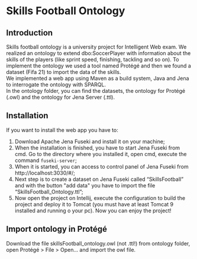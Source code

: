 # Skills Football Ontology

## Introduction

Skills football ontology is a university project for Intelligent Web exam. We realized an ontology to extend dbo:SoccerPlayer with information about the skills of the players (like sprint speed, finishing, tackling and so on).
To implement the ontology we used a tool named Protégé and then we found a dataset (Fifa 21) to import the data of the skills.  
We implemented a web app using Maven as a build system, Java and Jena to interrogate the ontology with SPARQL.  
In the ontology folder, you can find the datasets, the ontology for Protégé (.owl) and the ontology for Jena Server (.ttl).

## Installation

If you want to install the web app you have to:
1. Download Apache Jena Fuseki  and install it on your machine;
2. When the installation is finished, you have to start Jena Fuseki from cmd. Go to the directory where you installed it, open cmd, execute the command ```fuseki-server```;
3. When it is started, you can access to control panel of Jena Fuseki from http://localhost:3030/#/;
4. Next step is to create a dataset on Jena Fuseki called “SkillsFootball” and with the button "add data" you have to import the file “SkillsFootball_Ontology.ttl”;
5. Now open the project on Intellij, execute the configuration to build the project and deploy it to Tomcat (you must have at least Tomcat 9 installed and running o your pc).
Now you can enjoy the project!

## Import ontology in Protégé

Download the file skillsFootball_ontology.owl (not .ttl!) from ontology folder, open Protégé > File > Open... and import the owl file.
